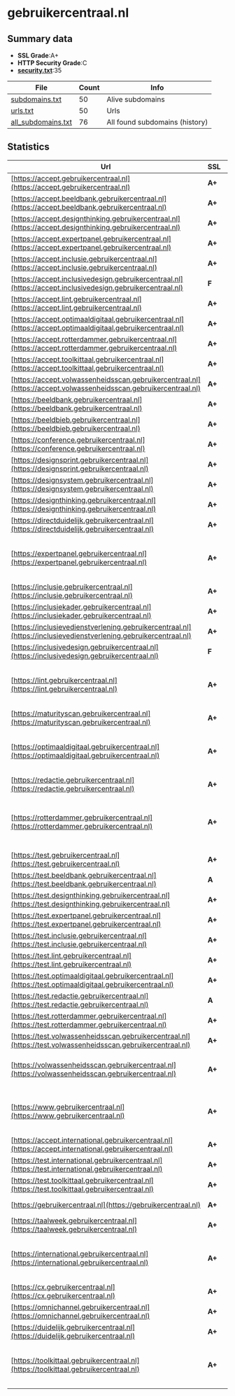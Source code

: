 

# gebruikercentraal.nl
## Summary data


 - **SSL Grade**:A+
 - **HTTP Security Grade**:C
 - **[security.txt](https://www.digitaleoverheid.nl/nieuws/standaard-security-txt-nu-verplicht-voor-overheid/)**:35


| File       | Count | Info |
|------------|-------|------|
|[subdomains.txt](/data/gebruikercentraal.nl/subdomains.txt)|50|Alive subdomains|
|[urls.txt](/data/gebruikercentraal.nl/urls.txt)|50|Urls|
|[all_subdomains.txt](/data/gebruikercentraal.nl/all_subdomains.txt)|76|All found subdomains (history)|


## Statistics


| Url | SSL | HTTP | Server | Cookie | HSTS | CORS | CTO | CSP | XFO | XXP | RP |FP| Tech |Title |
|--------|-------|-------|------|------|------|------|------|------|------|------|------|------|------|------|
|[https://accept.gebruikercentraal.nl](https://accept.gebruikercentraal.nl)| **A+**| **C**|nginx| |:white_check_mark: | | | | | | :white_check_mark: | |Basic HSTS Nginx|401 Authorizatio...|
|[https://accept.beeldbank.gebruikercentraal.nl](https://accept.beeldbank.gebruikercentraal.nl)| **A+**| **C**|nginx| |:white_check_mark: | | | | | | :white_check_mark: | |Basic HSTS Nginx|401 Authorizatio...|
|[https://accept.designthinking.gebruikercentraal.nl](https://accept.designthinking.gebruikercentraal.nl)| **A+**| **C**|nginx| |:white_check_mark: | | | | | | :white_check_mark: | |Basic HSTS Nginx|401 Authorizatio...|
|[https://accept.expertpanel.gebruikercentraal.nl](https://accept.expertpanel.gebruikercentraal.nl)| **A+**| **C**|nginx| |:white_check_mark: | | | | | | :white_check_mark: | |Basic HSTS Nginx|401 Authorizatio...|
|[https://accept.inclusie.gebruikercentraal.nl](https://accept.inclusie.gebruikercentraal.nl)| **A+**| **C**|nginx| |:white_check_mark: | | | | | | :white_check_mark: | |Basic HSTS Nginx|401 Authorizatio...|
|[https://accept.inclusivedesign.gebruikercentraal.nl](https://accept.inclusivedesign.gebruikercentraal.nl)| **F**| **F**|nginx| | | | | | | | :white_check_mark: | |Nginx|Web Server's Def...|
|[https://accept.lint.gebruikercentraal.nl](https://accept.lint.gebruikercentraal.nl)| **A+**| **C**|nginx| |:white_check_mark: | | | | | | :white_check_mark: | |Basic HSTS Nginx|401 Authorizatio...|
|[https://accept.optimaaldigitaal.gebruikercentraal.nl](https://accept.optimaaldigitaal.gebruikercentraal.nl)| **A+**| **C**|nginx| |:white_check_mark: | | | | | | :white_check_mark: | |Basic HSTS Nginx|401 Authorizatio...|
|[https://accept.rotterdammer.gebruikercentraal.nl](https://accept.rotterdammer.gebruikercentraal.nl)| **A+**| **C**|nginx| |:white_check_mark: | | | | | | :white_check_mark: | |Basic HSTS Nginx|401 Authorizatio...|
|[https://accept.toolkittaal.gebruikercentraal.nl](https://accept.toolkittaal.gebruikercentraal.nl)| **A+**| **C**|nginx| |:white_check_mark: | | | | | | :white_check_mark: | |Basic HSTS Nginx|401 Authorizatio...|
|[https://accept.volwassenheidsscan.gebruikercentraal.nl](https://accept.volwassenheidsscan.gebruikercentraal.nl)| **A+**| **C**|nginx| |:white_check_mark: | | | | | | :white_check_mark: | |Basic HSTS Nginx|401 Authorizatio...|
|[https://beeldbank.gebruikercentraal.nl](https://beeldbank.gebruikercentraal.nl)| **A+**| **C**|nginx| |:white_check_mark: | | | | | | :white_check_mark: | |HSTS Nginx PHP:8.0.30||
|[https://beeldbieb.gebruikercentraal.nl](https://beeldbieb.gebruikercentraal.nl)| **A+**| **C**|nginx| |:white_check_mark: | | | | | | :white_check_mark: | |Nginx PHP:8.0.30||
|[https://conference.gebruikercentraal.nl](https://conference.gebruikercentraal.nl)| **A+**| **C**|nginx| |:white_check_mark: | | | | | | :white_check_mark: | |HSTS Nginx PHP:8.0.30||
|[https://designsprint.gebruikercentraal.nl](https://designsprint.gebruikercentraal.nl)| **A+**| **C**|nginx| |:white_check_mark: | | | | | | :white_check_mark: | |HSTS Nginx PHP:8.0.30||
|[https://designsystem.gebruikercentraal.nl](https://designsystem.gebruikercentraal.nl)| **A+**| **C**|nginx| |:white_check_mark: | | | | | | :white_check_mark: | |HSTS Nginx PHP:8.0.30||
|[https://designthinking.gebruikercentraal.nl](https://designthinking.gebruikercentraal.nl)| **A+**| **C**|nginx| |:white_check_mark: | | | | | | :white_check_mark: | |HSTS Nginx PHP:8.0.30||
|[https://directduidelijk.gebruikercentraal.nl](https://directduidelijk.gebruikercentraal.nl)| **A+**| **C**|nginx| |:white_check_mark: | | | | | | :white_check_mark: | |HSTS Nginx PHP:8.0.30||
|[https://expertpanel.gebruikercentraal.nl](https://expertpanel.gebruikercentraal.nl)| **A+**| **C**|nginx| |:white_check_mark: | | | | | | :white_check_mark: | |HSTS MySQL Nginx PHP:8.0.30 WordPress:6.4.3 Yoast SEO:22.3|Gebruiker Centra...|
|[https://inclusie.gebruikercentraal.nl](https://inclusie.gebruikercentraal.nl)| **A+**| **C**|nginx| |:white_check_mark: | | | | | | :white_check_mark: | |HSTS Nginx PHP:8.0.30||
|[https://inclusiekader.gebruikercentraal.nl](https://inclusiekader.gebruikercentraal.nl)| **A+**| **C**|nginx| |:white_check_mark: | | | | | | :white_check_mark: | |HSTS Nginx PHP:8.0.30||
|[https://inclusievedienstverlening.gebruikercentraal.nl](https://inclusievedienstverlening.gebruikercentraal.nl)| **A+**| **C**|nginx| |:white_check_mark: | | | | | | :white_check_mark: | |HSTS Nginx PHP:8.0.30||
|[https://inclusivedesign.gebruikercentraal.nl](https://inclusivedesign.gebruikercentraal.nl)| **F**| **F**|nginx| | | | | | | | :white_check_mark: | |Nginx|Web Server's Def...|
|[https://lint.gebruikercentraal.nl](https://lint.gebruikercentraal.nl)| **A+**| **C**|nginx| |:white_check_mark: | | | | | | :white_check_mark: | |HSTS MySQL Nginx PHP:8.0.30 WordPress:6.4.3 Yoast SEO:22.3|Leesbaarheidsins...|
|[https://maturityscan.gebruikercentraal.nl](https://maturityscan.gebruikercentraal.nl)| **A+**| **C**|nginx| |:white_check_mark: | | | | | | :white_check_mark: | |HSTS Nginx PHP:8.0.30||
|[https://optimaaldigitaal.gebruikercentraal.nl](https://optimaaldigitaal.gebruikercentraal.nl)| **A+**| **C**|nginx| |:white_check_mark: | | | | | | :white_check_mark: | |HSTS MySQL Nginx PHP:8.0.30 WordPress:6.4.3 Yoast SEO:22.3|Optimaal Digitaa...|
|[https://redactie.gebruikercentraal.nl](https://redactie.gebruikercentraal.nl)| **A+**| **C**|nginx|:warning: |:white_check_mark: | | | | :white_check_mark: | | :white_check_mark: | |HSTS Nginx PHP:8.0.30||
|[https://rotterdammer.gebruikercentraal.nl](https://rotterdammer.gebruikercentraal.nl)| **A+**| **C**|nginx| |:white_check_mark: | | | | | | :white_check_mark: | |Gravity Forms HSTS MySQL Nginx PHP:8.0.30 WordPress:6.4.3 Yoast SEO:22.3|Rotterdammer Cen...|
|[https://test.gebruikercentraal.nl](https://test.gebruikercentraal.nl)| **A+**| **C**|nginx| |:white_check_mark: | | | | | | :white_check_mark: | |Basic HSTS Nginx|401 Unauthorized|
|[https://test.beeldbank.gebruikercentraal.nl](https://test.beeldbank.gebruikercentraal.nl)| **A**| **F**|nginx| | | | | | | | :white_check_mark: | |Basic Nginx|401 Unauthorized|
|[https://test.designthinking.gebruikercentraal.nl](https://test.designthinking.gebruikercentraal.nl)| **A+**| **C**|nginx| |:white_check_mark: | | | | | | :white_check_mark: | |Basic HSTS Nginx|401 Unauthorized|
|[https://test.expertpanel.gebruikercentraal.nl](https://test.expertpanel.gebruikercentraal.nl)| **A+**| **C**|nginx| |:white_check_mark: | | | | | | :white_check_mark: | |Basic HSTS Nginx|401 Unauthorized|
|[https://test.inclusie.gebruikercentraal.nl](https://test.inclusie.gebruikercentraal.nl)| **A+**| **C**|nginx| |:white_check_mark: | | | | | | :white_check_mark: | |Basic HSTS Nginx|401 Unauthorized|
|[https://test.lint.gebruikercentraal.nl](https://test.lint.gebruikercentraal.nl)| **A+**| **C**|nginx| |:white_check_mark: | | | | | | :white_check_mark: | |Basic HSTS Nginx|401 Unauthorized|
|[https://test.optimaaldigitaal.gebruikercentraal.nl](https://test.optimaaldigitaal.gebruikercentraal.nl)| **A+**| **C**|nginx| |:white_check_mark: | | | | | | :white_check_mark: | |Basic HSTS Nginx|401 Unauthorized|
|[https://test.redactie.gebruikercentraal.nl](https://test.redactie.gebruikercentraal.nl)| **A**| **F**|nginx| | | | | | | | :white_check_mark: | |Basic Nginx|401 Unauthorized|
|[https://test.rotterdammer.gebruikercentraal.nl](https://test.rotterdammer.gebruikercentraal.nl)| **A+**| **C**|nginx| |:white_check_mark: | | | | | | :white_check_mark: | |Basic HSTS Nginx|401 Unauthorized|
|[https://test.volwassenheidsscan.gebruikercentraal.nl](https://test.volwassenheidsscan.gebruikercentraal.nl)| **A+**| **C**|nginx| |:white_check_mark: | | | | | | :white_check_mark: | |Basic HSTS Nginx|401 Unauthorized|
|[https://volwassenheidsscan.gebruikercentraal.nl](https://volwassenheidsscan.gebruikercentraal.nl)| **A+**| **C**|nginx| |:white_check_mark: | | | | | | :white_check_mark: | |HSTS MySQL Nginx PHP:8.0.30 WordPress|Volwassenheidssc...|
|[https://www.gebruikercentraal.nl](https://www.gebruikercentraal.nl)| **A+**| **C**|nginx| |:white_check_mark: | | | | | | :white_check_mark: | |HSTS MySQL Nginx PHP:8.0.30 WordPress:6.4.3 Yoast SEO:22.3|Gebruiker Centra...|
|[https://accept.international.gebruikercentraal.nl](https://accept.international.gebruikercentraal.nl)| **A+**| **C**|nginx| |:white_check_mark: | | | | | | :white_check_mark: | |Basic HSTS Nginx|401 Authorizatio...|
|[https://test.international.gebruikercentraal.nl](https://test.international.gebruikercentraal.nl)| **A+**| **C**|nginx| |:white_check_mark: | | | | | | :white_check_mark: | |Basic HSTS Nginx|401 Unauthorized|
|[https://test.toolkittaal.gebruikercentraal.nl](https://test.toolkittaal.gebruikercentraal.nl)| **A+**| **C**|nginx| |:white_check_mark: | | | | | | :white_check_mark: | |Basic HSTS Nginx|401 Unauthorized|
|[https://gebruikercentraal.nl](https://gebruikercentraal.nl)| **A+**| **C**|nginx| |:white_check_mark: | | | | | | :white_check_mark: | |HSTS Nginx PHP:8.0.30||
|[https://taalweek.gebruikercentraal.nl](https://taalweek.gebruikercentraal.nl)| **A+**| **C**|nginx| |:white_check_mark: | | | | | | :white_check_mark: | |HSTS Nginx PHP:8.0.30||
|[https://international.gebruikercentraal.nl](https://international.gebruikercentraal.nl)| **A+**| **C**|nginx| |:white_check_mark: | | | | | | :white_check_mark: | |HSTS MySQL Nginx PHP:8.0.30 WordPress:6.4.3 Yoast SEO:22.3|User Needs First...|
|[https://cx.gebruikercentraal.nl](https://cx.gebruikercentraal.nl)| **A+**| **C**|nginx| |:white_check_mark: | | | | | | :white_check_mark: | |HSTS Nginx PHP:8.0.30||
|[https://omnichannel.gebruikercentraal.nl](https://omnichannel.gebruikercentraal.nl)| **A+**| **C**|nginx| |:white_check_mark: | | | | | | :white_check_mark: | |HSTS Nginx PHP:8.0.30||
|[https://duidelijk.gebruikercentraal.nl](https://duidelijk.gebruikercentraal.nl)| **A+**| **C**|nginx| |:white_check_mark: | | | | | | :white_check_mark: | |HSTS Nginx PHP:8.0.30||
|[https://toolkittaal.gebruikercentraal.nl](https://toolkittaal.gebruikercentraal.nl)| **A+**| **C**|nginx| |:white_check_mark: | | | | | | :white_check_mark: | |HSTS MySQL Nginx PHP:8.0.30 WordPress:6.4.3 Yoast SEO:22.3|Toolkit Taal – M...|

